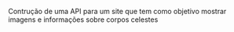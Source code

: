 Contrução de uma API para um site que tem como objetivo mostrar imagens e informações sobre corpos celestes
